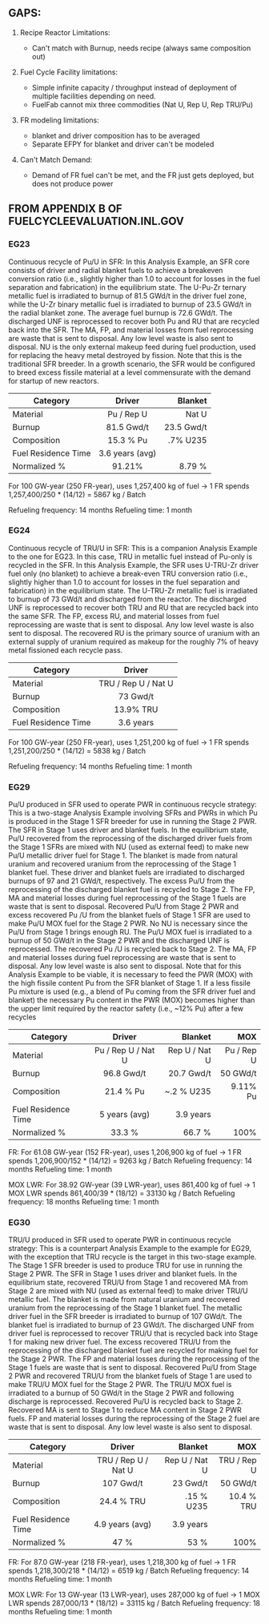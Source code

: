 ## GAPS:

1. Recipe Reactor Limitations:
   * Can't match with Burnup, needs recipe (always same composition out)

2. Fuel Cycle Facility limitations:
   * Simple infinite capacity / throughput
        instead of deployment of multiple facilities depending on need.
   * FuelFab cannot mix three commodities (Nat U, Rep U, Rep TRU/Pu)

3. FR modeling limitations:
   * blanket and driver composition has to be averaged
   * Separate EFPY for blanket and driver can't be modeled

4. Can't Match Demand:
   * Demand of FR fuel can't be met, and the FR just gets deployed, but does not produce power




## FROM APPENDIX B OF FUELCYCLEEVALUATION.INL.GOV
### EG23
Continuous recycle of Pu/U in SFR:
In this Analysis Example, an SFR core consists of driver and radial blanket fuels to achieve a breakeven
conversion ratio (i.e., slightly higher than 1.0 to account for losses in the fuel separation and
fabrication) in the equilibrium state. The U-Pu-Zr ternary metallic fuel is irradiated to burnup of 81.5
GWd/t in the driver fuel zone, while the U-Zr binary metallic fuel is irradiated to burnup of 23.5
GWd/t in the radial blanket zone. The average fuel burnup is 72.6 GWd/t. The discharged UNF is
reprocessed to recover both Pu and RU that are recycled back into the SFR. The MA, FP, and
material losses from fuel reprocessing are waste that is sent to disposal. Any low level waste is also
sent to disposal. NU is the only external makeup feed during fuel production, used for replacing the
heavy metal destroyed by fission. Note that this is the traditional SFR breeder. In a growth scenario,
the SFR would be configured to breed excess fissile material at a level commensurate with the
demand for startup of new reactors.

| Category  | Driver| Blanket | 
| ------------- |:-------------:| -----:|
| Material | Pu / Rep U | Nat U |
| Burnup | 81.5 Gwd/t | 23.5 Gwd/t | 
| Composition |15.3 % Pu | .7% U235 |  
| Fuel Residence Time | 3.6 years (avg) |
| Normalized % |91.21% | 8.79 % |

For 100 GW-year (250 FR-year), uses 1,257,400 kg of fuel
-> 1 FR spends 1,257,400/250 * (14/12) = 5867 kg / Batch

Refueling frequency: 14 months
Refueling time: 1 month



### EG24
Continuous recycle of TRU/U in SFR:
This is a companion Analysis Example to the one for EG23. In this case, TRU in metallic fuel instead
of Pu-only is recycled in the SFR. In this Analysis Example, the SFR uses U-TRU-Zr driver fuel only
(no blanket) to achieve a break-even TRU conversion ratio (i.e., slightly higher than 1.0 to account
for losses in the fuel separation and fabrication) in the equilibrium state. The U-TRU-Zr metallic fuel
is irradiated to burnup of 73 GWd/t and discharged from the reactor. The discharged UNF is
reprocessed to recover both TRU and RU that are recycled back into the same SFR. The FP, excess
RU, and material losses from fuel reprocessing are waste that is sent to disposal. Any low level waste
is also sent to disposal. The recovered RU is the primary source of uranium with an external supply
of uranium required as makeup for the roughly 7% of heavy metal fissioned each recycle pass.


| Category  | Driver| 
| ------------- |:-------------:| 
| Material | TRU / Rep U / Nat U | 
| Burnup | 73 Gwd/t |  
| Composition | 13.9% TRU |  
| Fuel Residence Time | 3.6 years |
 

For 100 GW-year (250 FR-year), uses 1,251,200 kg of fuel
-> 1 FR spends 1,251,200/250 * (14/12) = 5838 kg / Batch

Refueling frequency: 14 months
Refueling time: 1 month

### EG29
Pu/U produced in SFR used to operate PWR in continuous recycle strategy:
This is a two-stage Analysis Example involving SFRs and PWRs in which Pu is produced in the
Stage 1 SFR breeder for use in running the Stage 2 PWR. The SFR in Stage 1 uses driver and blanket
fuels. In the equilibrium state, Pu/U recovered from the reprocessing of the discharged driver fuels from
the Stage 1 SFRs are mixed with NU (used as external feed) to make new Pu/U metallic driver fuel for
Stage 1. The blanket is made from natural uranium and recovered uranium from the reprocessing of the
Stage 1 blanket fuel. These driver and blanket fuels are irradiated to discharged burnups of 97 and 21
GWd/t, respectively. The excess Pu/U from the reprocessing of the discharged blanket fuel is recycled to
Stage 2. The FP, MA and material losses during fuel reprocessing of the Stage 1 fuels are waste that is sent
to disposal.
Recovered Pu/U from Stage 2 PWR and excess recovered Pu /U from the blanket fuels of Stage 1 SFR are
used to make Pu/U MOX fuel for the Stage 2 PWR. No NU is necessary since the Pu/U from Stage 1
brings enough RU. The Pu/U MOX fuel is irradiated to a burnup of 50 GWd/t in the Stage 2 PWR and the
discharged UNF is reprocessed. The recovered Pu /U is recycled back to Stage 2. The MA, FP and
material losses during fuel reprocessing are waste that is sent to disposal. Any low level waste is also sent
to disposal. Note that for this Analysis Example to be viable, it is necessary to feed the PWR (MOX) with
the high fissile content Pu from the SFR blanket of Stage 1. If a less fissile Pu mixture is used (e.g., a blend
of Pu coming from the SFR driver fuel and blanket) the necessary Pu content in the PWR (MOX) becomes
higher than the upper limit required by the reactor safety (i.e., ~12% Pu) after a few recycles

| Category  | Driver| Blanket | MOX | 
| ------------- |:-------------:| -----:|  -----:|
| Material | Pu / Rep U / Nat U | Rep U / Nat U | Pu / Rep U |
| Burnup | 96.8 Gwd/t | 20.7 Gwd/t | 50 GWd/t | 
| Composition | 21.4 % Pu | ~.2 % U235 | 9.11% Pu |  
| Fuel Residence Time | 5 years (avg) | 3.9 years |
| Normalized % | 33.3 %  | 66.7 % | 100% |

FR:
For 61.08 GW-year (152 FR-year), uses 1,206,900 kg of fuel
-> 1 FR spends 1,206,900/152 * (14/12) = 9263 kg / Batch
Refueling frequency: 14 months
Refueling time: 1 month

MOX LWR:
For 38.92 GW-year (39 LWR-year), uses 861,400 kg of fuel
-> 1 MOX LWR spends 861,400/39 * (18/12) = 33130 kg / Batch
Refueling frequency: 18 months
Refueling time: 1 month


### EG30
TRU/U produced in SFR used to operate PWR in continuous recycle strategy:
This is a counterpart Analysis Example to the example for EG29, with the exception that TRU
recycle is the target in this two-stage example. The Stage 1 SFR breeder is used to produce TRU for
use in running the Stage 2 PWR. The SFR in Stage 1 uses driver and blanket fuels. In the equilibrium
state, recovered TRU/U from Stage 1 and recovered MA from Stage 2 are mixed with NU (used as
external feed) to make driver TRU/U metallic fuel. The blanket is made from natural uranium and
recovered uranium from the reprocessing of the Stage 1 blanket fuel. The metallic driver fuel in the
SFR breeder is irradiated to burnup of 107 GWd/t. The blanket fuel is irradiated to burnup of 23
GWd/t. The discharged UNF from driver fuel is reprocessed to recover TRU/U that is recycled back
into Stage 1 for making new driver fuel. The excess recovered TRU/U from the reprocessing of the
discharged blanket fuel are recycled for making fuel for the Stage 2 PWR. The FP and material losses
during the reprocessing of the Stage 1 fuels are waste that is sent to disposal.
Recovered Pu/U from Stage 2 PWR and recovered TRU/U from the blanket fuels of Stage 1 are used
to make TRU/U MOX fuel for the Stage 2 PWR. The TRU/U MOX fuel is irradiated to a burnup of
50 GWd/t in the Stage 2 PWR and following discharge is reprocessed. Recovered Pu/U is recycled
back to Stage 2. Recovered MA is sent to Stage 1 to reduce MA content in Stage 2 PWR fuels. FP
and material losses during the reprocessing of the Stage 2 fuel are waste that is sent to disposal. Any
low level waste is also sent to disposal. 

| Category  | Driver| Blanket | MOX | 
| ------------- |:-------------:| -----:|  -----:|
| Material | TRU / Rep U / Nat U | Rep U / Nat U | TRU / Rep U |
| Burnup | 107 Gwd/t | 23 Gwd/t | 50 GWd/t | 
| Composition | 24.4 % TRU | .15 % U235 | 10.4 % TRU |  
| Fuel Residence Time | 4.9 years (avg) | 3.9 years |
| Normalized % | 47 %  | 53 % | 100% |

FR:
For 87.0 GW-year (218 FR-year), uses 1,218,300 kg of fuel
-> 1 FR spends 1,218,300/218 * (14/12) = 6519 kg / Batch
Refueling frequency: 14 months
Refueling time: 1 month

MOX LWR:
For 13 GW-year (13 LWR-year), uses 287,000 kg of fuel
-> 1 MOX LWR spends 287,000/13 * (18/12) = 33115 kg / Batch
Refueling frequency: 18 months
Refueling time: 1 month
